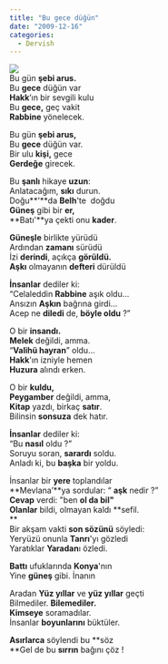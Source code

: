 ```yaml
---
title: "Bu gece düğün"
date: "2009-12-16"
categories: 
  - Dervish
---
```


![](/uploads/image/pir(1).jpg)  
Bu gün **şebi arus.**  
Bu **gece** düğün var  
**Hakk**’ın bir sevgili kulu  
Bu **gece,** geç vakit  
**Rabbine** yönelecek.

Bu gün **şebi arus,**  
Bu **gece** düğün var.  
Bir ulu **kişi,** gece  
**Gerdeğe** girecek.

Bu **şanlı** hikaye **uzun**:  
Anlatacağım, **sıkı** durun.   
Doğu**'**da **Belh**'te  doğdu   
**Güneş** gibi bir **er,**  
**Batı'**ya çekti onu **kader**.  
  
**Güneşle** birlikte yürüdü  
Ardından **zamanı** sürüdü  
İzi **derindi**, açıkça **görüldü.  
Aşkı** olmayanın **defteri** dürüldü  
  
**İnsanlar** dediler ki:  
“Celaleddin **Rabbine** aşık oldu...  
Ansızın **Aşkın** bağrına girdi…  
Acep ne **diledi** de, **böyle oldu** ?”  
  
O bir **insandı.  
Melek** değildi, amma.  
“**Valihü hayran**” oldu…  
**Hakk**'ın izniyle hemen  
**Huzura** alındı erken.  
  
O bir **kuldu,  
Peygamber** değildi, amma,  
**Kitap** yazdı, birkaç **satır**.  
Bilinsin **sonsuza** dek hatır.  
  
**İnsanlar** dediler ki:  
“Bu **nasıl** oldu ?”  
Soruyu soran, **sarardı** soldu.  
Anladı ki, bu **başka** bir yoldu.  
  
İnsanlar bir **yere** toplandılar  
**Mevlana’**ya sordular: “ **aşk** nedir ?”  
**Cevap** verdi: "ben **ol da bil"  
Olanlar** bildi, olmayan kaldı **sefil.  
**  
Bir akşam vakti **son sözünü** söyledi:  
Yeryüzü onunla **Tanrı**'yı gözledi  
Yaratıklar **Yaradan**ı özledi.  
  
**Battı** ufuklarında **Konya**'nın  
Yine **güneş** gibi. İnanın  
  
Aradan **Yüz yıllar** ve **yüz yıllar** geçti  
Bilmediler. **Bilemediler.  
Kimseye** soramadılar.  
İnsanlar **boyunlarını** büktüler.  
  
**Asırlarca** söylendi bu **söz  
**Gel de bu **sırrın** bağını çöz !
